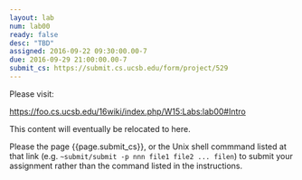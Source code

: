 ```yaml
---
layout: lab
num: lab00
ready: false
desc: "TBD"
assigned: 2016-09-22 09:30:00.00-7
due: 2016-09-29 21:00:00.00-7
submit_cs: https://submit.cs.ucsb.edu/form/project/529
---
```


Please visit:

<https://foo.cs.ucsb.edu/16wiki/index.php/W15:Labs:lab00#Intro>

This content will eventually be relocated to here.

Please the page {{page.submit_cs}}, or the Unix shell commmand listed at that
link (e.g. `~submit/submit -p nnn file1 file2 ... filen`) to
submit your assignment rather than the command listed in the instructions. 